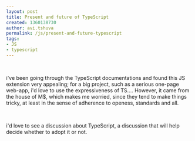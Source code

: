 ```yaml
---
layout: post
title: Present and future of TypeScript
created: 1360138730
author: avi.tshuva
permalink: /js/present-and-future-typescript
tags:
- JS
- typescript
---
```

<p>&nbsp;</p>
<p>i've been going through the TypeScript documentations and found this JS extension very appealing; for a big project, such as a serious one-page web-app, i'd love to use the expressiveness of TS.... However, it came from the house of M$, which makes me worried, since they tend to make things tricky, at least in the sense of adherence to openess, standards and all.&nbsp;</p>
<p>&nbsp;</p>
<p>i'd love to see a discussion about TypeScript, a discussion that will help decide whether to adopt it or not.</p>
<p>&nbsp;</p>
<p>&nbsp;</p>
<p>&nbsp;</p>
